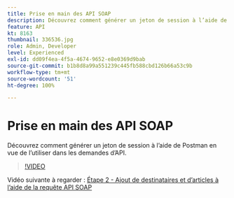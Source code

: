 ```yaml
---
title: Prise en main des API SOAP
description: Découvrez comment générer un jeton de session à l’aide de Postman pour une utilisation dans les demandes d’API.
feature: API
kt: 8163
thumbnail: 336536.jpg
role: Admin, Developer
level: Experienced
exl-id: dd09f4ea-4f5a-4674-9652-e8e0369d9bab
source-git-commit: b1b8d8a99a551239c445fb588cbd126b66a53c9b
workflow-type: tm+mt
source-wordcount: '51'
ht-degree: 100%

---
```


# Prise en main des API SOAP

Découvrez comment générer un jeton de session à l’aide de Postman en vue de l’utiliser dans les demandes d’API.

>[!VIDEO](https://video.tv.adobe.com/v/336536?quality=12&learn=on)

Vidéo suivante à regarder : [Étape 2 - Ajout de destinataires et d’articles à l’aide de la requête API SOAP](/help/tutorial-use-soap-apis/add-recipients-and-articles-using-soap-api-requests.md)
